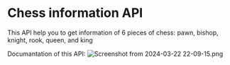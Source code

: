 # Chess information API

This API help you to get information of 6 pieces of chess: pawn, bishop, knight, rook, queen, and king

Documantation of this API:
![Screenshot from 2024-03-22 22-09-15.png](/home/amir/Pictures/Screenshots)
